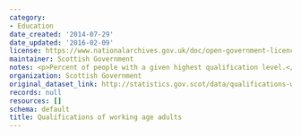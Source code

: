 ```yaml
---
category:
- Education
date_created: '2014-07-29'
date_updated: '2016-02-09'
license: https://www.nationalarchives.gov.uk/doc/open-government-licence/version/3/
maintainer: Scottish Government
notes: <p>Percent of people with a given highest qualification level.</p>
organization: Scottish Government
original_dataset_link: http://statistics.gov.scot/data/qualifications-working-age-people
records: null
resources: []
schema: default
title: Qualifications of working age adults
---
```

